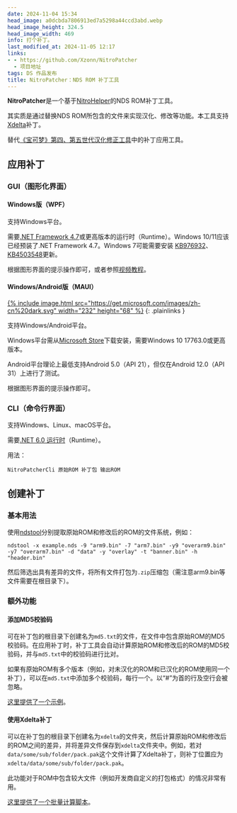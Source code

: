 ```yaml
---
date: 2024-11-04 15:34
head_image: a0dcbda7806913ed7a5298a44ccd3abd.webp
head_image_height: 324.5
head_image_width: 469
info: 打个补丁。
last_modified_at: 2024-11-05 12:17
links: 
- - https://github.com/Xzonn/NitroPatcher
  - 项目地址
tags: DS 作品发布
title: NitroPatcher：NDS ROM 补丁工具
---
```

**NitroPatcher**是一个基于[NitroHelper](https://github.com/Xzonn/NitroHelper)的NDS ROM补丁工具。

其实质是通过替换NDS ROM所包含的文件来实现汉化、修改等功能。本工具支持[Xdelta](https://en.wikipedia.org/wiki/Xdelta)补丁。

替代[《宝可梦》第四、第五世代汉化修正工具](https://github.com/Xzonn/PCTRTools)中的补丁应用工具。

## 应用补丁
### GUI（图形化界面）
#### Windows版（WPF）

支持Windows平台。

需要[.NET Framework 4.7](https://dotnet.microsoft.com/zh-cn/download/dotnet-framework/net47)或更高版本的运行时（Runtime）。Windows 10/11应该已经预装了.NET Framework 4.7。Windows 7可能需要安装 [KB976932](https://www.catalog.update.microsoft.com/Search.aspx?q=KB976932)、[KB4503548](https://www.catalog.update.microsoft.com/Search.aspx?q=KB4503548)更新。

根据图形界面的提示操作即可，或者参照[视频教程](https://www.bilibili.com/video/BV1oH1xYXEdb/t=69)。

#### Windows/Android版（MAUI）

[{% include image.html src="https://get.microsoft.com/images/zh-cn%20dark.svg" width="232" height="68" %}](https://apps.microsoft.com/detail/9NPLXRZ04F04?mode=direct)
{: .plainlinks }

支持Windows/Android平台。

Windows平台需从[Microsoft Store](https://www.microsoft.com/store/apps/9NPLXRZ04F04)下载安装，需要Windows 10 17763.0或更高版本。

Android平台理论上最低支持Android 5.0（API 21），但仅在Android 12.0（API 31）上进行了测试。

根据图形界面的提示操作即可。

### CLI（命令行界面）

支持Windows、Linux、macOS平台。

需要[.NET 6.0 运行时](https://dotnet.microsoft.com/zh-cn/download/dotnet/6.0)（Runtime）。

用法：

```
NitroPatcherCli 原始ROM 补丁包 输出ROM
```

## 创建补丁
### 基本用法

使用[ndstool](https://github.com/devkitPro/ndstool)分别提取原始ROM和修改后的ROM的文件系统，例如：

```
ndstool -x example.nds -9 "arm9.bin" -7 "arm7.bin" -y9 "overarm9.bin" -y7 "overarm7.bin" -d "data" -y "overlay" -t "banner.bin" -h "header.bin"
```

然后筛选出具有差异的文件，将所有文件打包为`.zip`压缩包（需注意arm9.bin等文件需要在根目录下）。

### 额外功能
#### 添加MD5校验码

可在补丁包的根目录下创建名为`md5.txt`的文件，在文件中包含原始ROM的MD5校验码。在应用补丁时，补丁工具会自动计算原始ROM和修改后的ROM的MD5校验码，并与`md5.txt`中的校验码进行比对。

如果有原始ROM有多个版本（例如，对未汉化的ROM和已汉化的ROM使用同一个补丁），可以在`md5.txt`中添加多个校验码，每行一个。以“#”为首的行及空行会被忽略。

[这里提供了一个示例](https://github.com/Xzonn/PokemonChineseTranslationRevise/blob/9f0632f22c3982bd2ce541c6c902dee54bd0db1a/original_files/DP/D/md5.txt)。

#### 使用Xdelta补丁

可以在补丁包的根目录下创建名为`xdelta`的文件夹，然后计算原始ROM和修改后的ROM之间的差异，并将差异文件保存到`xdelta`文件夹中。例如，若对`data/some/sub/folder/pack.pak`这个文件计算了Xdelta补丁，则补丁位置应为`xdelta/data/some/sub/folder/pack.pak`。

此功能对于ROM中包含较大文件（例如开发商自定义的打包格式）的情况非常有用。

[这里提供了一个批量计算脚本](https://github.com/Xzonn/EO3ChsLocalization/blob/8517972a855d1243886d59dcad3596eae832c424/scripts/create_xdelta.py)。

